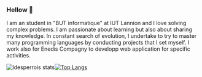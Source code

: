 

### Hellow 👋

 I am an student in "BUT informatique" at IUT Lannion and I love solving complex problems. I am passionate about learning but also about sharing my knowledge. In constant search of evolution, I undertake to try to master many programming languages by conducting projects that I set myself. I work also for Enedis Compagny to developp web application for specific activities.
 
![ldesperrois stats](https://github-readme-stats.vercel.app/api?username=ldesperrois&show_icons=true&theme=radical)[![Top Langs](https://github-readme-stats.vercel.app/api/top-langs/?username=ldesperrois&hide_progress=true&theme=dark)](https://github.com/anuraghazra/github-readme-stats)



